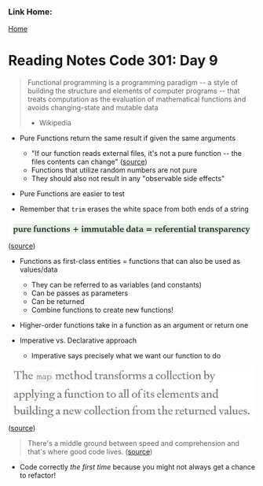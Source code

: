 ### Link Home:
[Home](README.md)

# Reading Notes Code 301: Day 9

> Functional programming is a programming paradigm -- a style of building the structure and elements of computer programs -- that treats computation as the evaluation of mathematical functions and avoids changing-state and mutable data
> - Wikipedia

- Pure Functions return the same result if given the same arguments 
    - "If our function reads external files, it's not a pure function -- the files contents can change" ([source](https://medium.com/the-renaissance-developer/concepts-of-functional-programming-in-javascript-6bc84220d2aa))
    - Functions that utilize random numbers are not pure
    - They should also not result in any "observable side effects"
  
- Pure Functions are easier to test

- Remember that `trim` erases the white space from both ends of a string

![image](images/purefunc.JPG)
([source](https://medium.com/the-renaissance-developer/concepts-of-functional-programming-in-javascript-6bc84220d2aa))

- Functions as first-class entities = functions that can also be used as values/data
  - They can be referred to as variables (and constants)
  - Can be passes as parameters
  - Can be returned
  - Combine functions to create new functions!
  
- Higher-order functions take in a function as an argument or return one

- Imperative vs. Declarative approach
  - Imperative says precisely what we want our function to do

![image2](images/map.JPG)
([source](https://medium.com/the-renaissance-developer/concepts-of-functional-programming-in-javascript-6bc84220d2aa))

> There's a middle ground between speed and comprehension and that's where good code lives. ([source](https://dev.to/healeycodes/refactoring-javascript-for-performance-and-readability-with-examples-1hec))

- Code correctly *the first time* because you might not always get a chance to refactor!
